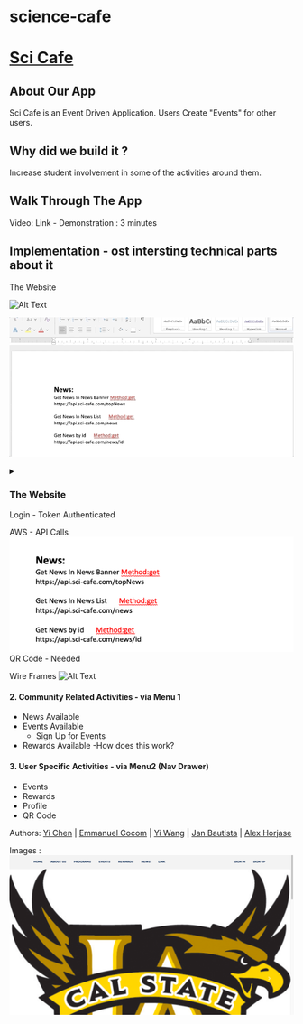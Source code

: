 # science-cafe

# [Sci Cafe](https://sci-cafe.com/home)


## About Our App
Sci Cafe is an Event Driven Application. Users Create "Events" for other users. 

## Why did we build it ?




Increase student involvement in some of the activities around them. 

## Walk Through The App
Video: Link - Demonstration : 3 minutes


## Implementation - ost intersting technical parts about it

The Website 

![Alt Text](https://github.com/android-dev-team-11/science-cafe/blob/master/meta_resources/website_gif.gif)

![Alt Text](https://github.com/android-dev-team-11/science-cafe/blob/master/meta_resources/api_calls_doc.gif)




<details><summary><h3>The Website</h3>  </summary>
this is hidden
</details>
Login - Token Authenticated

AWS - API Calls
![alt text](https://github.com/android-dev-team-11/science-cafe/blob/master/meta_resources/Api_Calls.png "Logo Api Documentation 1")
QR Code - Needed

Wire Frames
![Alt Text](https://github.com/android-dev-team-11/science-cafe/blob/master/meta_resources/wire_frames.gif)



#### 2. Community Related Activities - via Menu 1
  - News Available
  - Events Available  
    - Sign Up for Events
  - Rewards Available
    -How does this work?

#### 3. User Specific Activities - via  Menu2 (Nav Drawer)
  - Events
  - Rewards
  - Profile
  - QR Code


Authors: [Yi Chen](https://github.com/chenyii426) | [Emmanuel Cocom](https://github.com/emmanuelcodev) | [Yi Wang](https://github.com/superhotdogzz) | [Jan Bautista](https://github.com/janB003) | [Alex Horjase](https://github.com/AHorejsi) 



Images :
![Home Page Image](https://github.com/android-dev-team-11/science-cafe/blob/master/meta_resources/Website.png "Logo Home Page Image")
